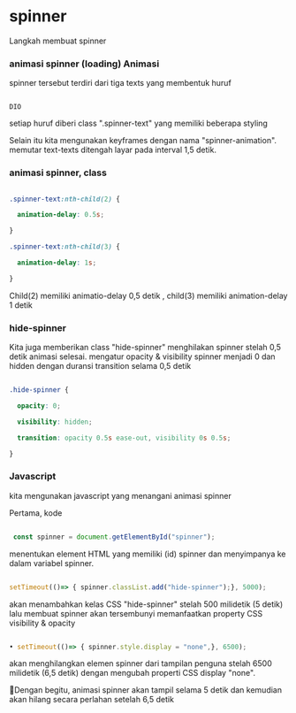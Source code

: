 # spinner
Langkah membuat spinner 

### animasi spinner (loading) Animasi 

spinner tersebut terdiri dari tiga texts yang membentuk huruf 

``` 

DIO

```

 setiap huruf diberi class ".spinner-text" yang memiliki beberapa styling 

Selain itu kita mengunakan keyframes dengan nama "spinner-animation". memutar text-texts ditengah layar pada interval 1,5 detik.

###  animasi spinner, class 

```css

.spinner-text:nth-child(2) {

  animation-delay: 0.5s;

}

.spinner-text:nth-child(3) {

  animation-delay: 1s;

}

```

Child(2) memiliki animatio-delay 0,5 detik , child(3) memiliki animation-delay 1 detik

### hide-spinner

Kita juga memberikan class "hide-spinner" menghilakan spinner stelah 0,5 detik animasi selesai. mengatur opacity & visibility spinner menjadi 0 dan hidden dengan duransi transition selama 0,5 detik

```css

.hide-spinner {

  opacity: 0;

  visibility: hidden;

  transition: opacity 0.5s ease-out, visibility 0s 0.5s;

}

```

### Javascript 

kita mengunakan javascript yang menangani animasi spinner 

Pertama, kode 

```javascript

 const spinner = document.getElementById("spinner"); 

```

menentukan element HTML yang memiliki (id) spinner dan menyimpanya ke dalam variabel spinner.

```javascript

setTimeout(()=> { spinner.classList.add("hide-spinner");}, 5000); 

```

akan menambahkan kelas CSS "hide-spinner" stelah 500 milidetik (5 detik) lalu membuat spinner akan tersembunyi memanfaatkan property CSS visibility & opacity

```javascript

• setTimeout(()=> { spinner.style.display = "none",}, 6500); 

```

akan menghilangkan elemen spinner dari tampilan penguna stelah 6500 milidetik (6,5 detik) dengan mengubah properti CSS display "none".









📍Dengan begitu, animasi spinner akan tampil selama 5 detik dan kemudian akan hilang secara perlahan setelah 6,5 detik
